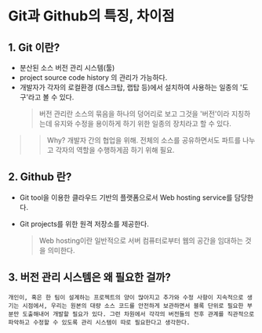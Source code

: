 # Git과 Github의 특징, 차이점

## 1. Git 이란?

- 분산된 소스 버전 관리 시스템(툴)
- project source code history 의 관리가 가능하다.
- 개발자가 각자의 로컬환경 (데스크탑, 랩탑 등)에서 설치하여 사용하는 일종의 '도구'라고 볼 수 있다.
  > 버전 관리란 소스의 묶음을 하나의 덩어리로 보고 그것을 '버전'이라 지칭하는데 유지와 수정을 용이하게 하기 위한 일종의 장치라고 할 수 있다.

> > Why? 개발자 간의 협업을 위해. 전체의 소스를 공유하면서도 파트를 나누고 각자의 역할을 수행하게끔 하기 위해 필요.

## 2. Github 란?

- Git tool을 이용한 클라우드 기반의 플랫폼으로서 Web hosting service를 담당한다.
- Git projects를 위한 원격 저장소를 제공한다.

  > Web hosting이란 일반적으로 서버 컴퓨터로부터 웹의 공간을 임대하는 것을 의미한다.

## 3. 버전 관리 시스템은 왜 필요한 걸까?

    개인이, 혹은 한 팀이 설계하는 프로젝트의 양이 많아지고 추가와 수정 사항이 지속적으로 생기는 시점에서, 우리는 원본의 대량 소스 코드를 안전하게 보관하면서 블록 단위로 필요한 부분만 도출해내어 개발할 필요가 있다. 그런 차원에서 각각의 버전들의 전후 관계를 직관적으로 파악하고 수정할 수 있도록 관리 시스템이 따로 필요한다고 생각한다.

